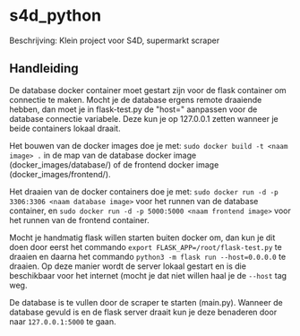 # s4d_python
Beschrijving: Klein project voor S4D, supermarkt scraper

## Handleiding
De database docker container moet gestart zijn voor de flask container om connectie te maken. Mocht je de database ergens remote draaiende hebben, dan moet je in flask-test.py de "host=" aanpassen voor de database connectie variabele. Deze kun je op 127.0.0.1 zetten wanneer je beide containers lokaal draait.

Het bouwen van de docker images doe je met:
`sudo docker build -t <naam image> .` in de map van de database docker image (docker_images/database/) of de frontend docker image (docker_images/frontend/).

Het draaien van de docker containers doe je met:
`sudo docker run -d -p 3306:3306 <naam database image>` voor het runnen van de database container, en `sudo docker run -d -p 5000:5000 <naam frontend image>` voor het runnen van de frontend container.

Mocht je handmatig flask willen starten buiten docker om, dan kun je dit doen door eerst het commando `export FLASK_APP=/root/flask-test.py` te draaien en daarna het commando `python3 -m flask run --host=0.0.0.0` te draaien. Op deze manier wordt de server lokaal gestart en is die beschikbaar voor het internet (mocht je dat niet willen haal je de `--host` tag weg.

De database is te vullen door de scraper te starten (main.py). Wanneer de database gevuld is en de flask server draait kun je deze benaderen door naar `127.0.0.1:5000` te gaan.

